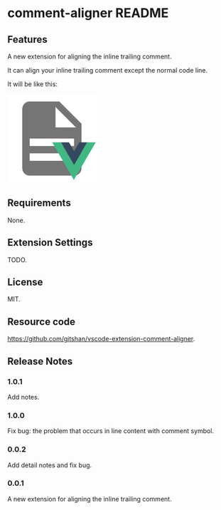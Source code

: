 # comment-aligner README

## Features

A new extension for aligning the inline trailing comment.

It can align your inline trailing comment except the normal code line.

It will be like this:

![feature X](images/vue-config.png)

## Requirements

None.

## Extension Settings

TODO.

## License

MIT.

## Resource code

https://github.com/gitshan/vscode-extension-comment-aligner.

## Release Notes

### 1.0.1

Add notes.

### 1.0.0

Fix bug: the problem that occurs in line content with comment symbol.

### 0.0.2

Add detail notes and fix bug.

### 0.0.1

A new extension for aligning the inline trailing comment.